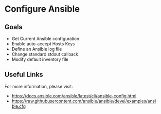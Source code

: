 # Configure Ansible

## Goals

* Get Current Ansible configuration
* Enable auto-accept Hosts Keys
* Define an Ansible log file
* Change standard stdout callback
* Modify default inventory file

## Useful Links

For more information, please visit:

* https://docs.ansible.com/ansible/latest/cli/ansible-config.html
* https://raw.githubusercontent.com/ansible/ansible/devel/examples/ansible.cfg